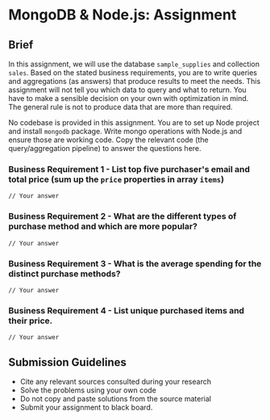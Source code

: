 # MongoDB & Node.js: Assignment

## Brief

In this assignment, we will use the database `sample_supplies` and collection `sales`. Based on the stated business requirements, you are to write queries and aggregations (as answers) that produce results to meet the needs. This assignment will not tell you which data to query and what to return. You have to make a sensible decision on your own with optimization in mind. The general rule is not to produce data that are more than required. 


No codebase is provided in this assignment. You are to set up Node project and install `mongodb` package. Write mongo operations with Node.js and ensure those are working code. Copy the relevant code (the query/aggregation pipeline) to answer the questions here. 


### Business Requirement 1 - List top five purchaser's email and total price (sum up the `price` properties in array `items`)

```
// Your answer
```

### Business Requirement 2 - What are the different types of purchase method and which are more popular?

```
// Your answer
```

### Business Requirement 3 - What is the average spending for the distinct purchase methods?

```
// Your answer
```

### Business Requirement 4 - List unique purchased items and their price.

```
// Your answer
```

## Submission Guidelines

- Cite any relevant sources consulted during your research
- Solve the problems using your own code
- Do not copy and paste solutions from the source material
- Submit your assignment to black board.